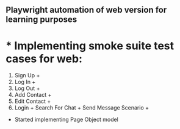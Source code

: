 ## Playwright automation of web version for learning purposes

# * Implementing smoke suite test cases for web:
1) Sign Up +
2) Log In +
3) Log Out +
4) Add Contact +
5) Edit Contact +
6) Login + Search For Chat + Send Message Scenario +
* Started implementing Page Object model